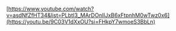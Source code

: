 [https://www.youtube.com/watch?v=asdNfZfHT34&list=PLbtI3_MArDOnIIJxB6xFtpnhM0wTwz0x6](https://youtu.be/9C03V1dXxOU?si=FHkpY7wmoeS3BbLn)

